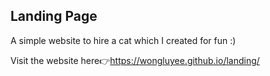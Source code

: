 ## Landing Page
A simple website to hire a cat which I created for fun :)

Visit the website here👉https://wongluyee.github.io/landing/
